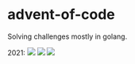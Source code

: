# advent-of-code
Solving challenges mostly in golang.

2021:
![](https://img.shields.io/badge/day%20📅-29-blue)
![](https://img.shields.io/badge/stars%20⭐-47-yellow)
![](https://img.shields.io/badge/days%20completed-23-red)
